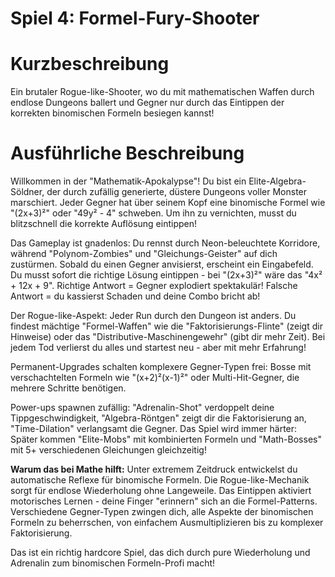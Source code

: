 # Spiel 4: Formel-Fury-Shooter

# Kurzbeschreibung

Ein brutaler Rogue-like-Shooter, wo du mit mathematischen Waffen durch endlose Dungeons ballert und Gegner nur durch das Eintippen der korrekten binomischen Formeln besiegen kannst!

# Ausführliche Beschreibung

Willkommen in der "Mathematik-Apokalypse"! Du bist ein Elite-Algebra-Söldner, der durch zufällig generierte, düstere Dungeons voller Monster marschiert. Jeder Gegner hat über seinem Kopf eine binomische Formel wie "(2x+3)²" oder "49y² - 4" schweben. Um ihn zu vernichten, musst du blitzschnell die korrekte Auflösung eintippen!

Das Gameplay ist gnadenlos: Du rennst durch Neon-beleuchtete Korridore, während "Polynom-Zombies" und "Gleichungs-Geister" auf dich zustürmen. Sobald du einen Gegner anvisierst, erscheint ein Eingabefeld. Du musst sofort die richtige Lösung eintippen - bei "(2x+3)²" wäre das "4x² + 12x + 9". Richtige Antwort = Gegner explodiert spektakulär! Falsche Antwort = du kassierst Schaden und deine Combo bricht ab!

Der Rogue-like-Aspekt: Jeder Run durch den Dungeon ist anders. Du findest mächtige "Formel-Waffen" wie die "Faktorisierungs-Flinte" (zeigt dir Hinweise) oder das "Distributive-Maschinengewehr" (gibt dir mehr Zeit). Bei jedem Tod verlierst du alles und startest neu - aber mit mehr Erfahrung!

Permanent-Upgrades schalten komplexere Gegner-Typen frei: Bosse mit verschachtelten Formeln wie "(x+2)²(x-1)²" oder Multi-Hit-Gegner, die mehrere Schritte benötigen.

Power-ups spawnen zufällig: "Adrenalin-Shot" verdoppelt deine Tippgeschwindigkeit, "Algebra-Röntgen" zeigt dir die Faktorisierung an, "Time-Dilation" verlangsamt die Gegner. Das Spiel wird immer härter: Später kommen "Elite-Mobs" mit kombinierten Formeln und "Math-Bosses" mit 5+ verschiedenen Gleichungen gleichzeitig!

**Warum das bei Mathe hilft:** Unter extremem Zeitdruck entwickelst du automatische Reflexe für binomische Formeln. Die Rogue-like-Mechanik sorgt für endlose Wiederholung ohne Langeweile. Das Eintippen aktiviert motorisches Lernen - deine Finger "erinnern" sich an die Formel-Patterns. Verschiedene Gegner-Typen zwingen dich, alle Aspekte der binomischen Formeln zu beherrschen, von einfachem Ausmultiplizieren bis zu komplexer Faktorisierung.

Das ist ein richtig hardcore Spiel, das dich durch pure Wiederholung und Adrenalin zum binomischen Formeln-Profi macht!

